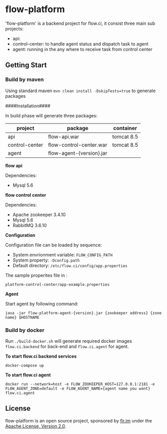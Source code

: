 flow-platform
============

'flow-platform' is a backend project for flow.ci, it consist three main sub projects:  

- api: 
- control-center: to handle agent status and dispatch task to agent
- agent: running in the any where to receive task from control center


## Getting Start
 
### Build by maven

Using standard maven `mvn clean install -DskipTests=true` to generate packages

####Installation####

In build phase will generate three packages:

| project | package | container |
|---------|---------|-----------|
| api | flow-api.war | tomcat 8.5 |
| control-center | flow-control-center.war | tomcat 8.5 |
| agent | flow-agent-{version}.jar |  |

**flow api**

Dependencies: 

- Mysql 5.6

**flow control center**

Dependencies:

- Apache zookeeper 3.4.10
- Mysql 5.6
- RabbitMQ 3.6.10

**Configuration**

Configuration file can be loaded by sequence:
- System envrionment variable: `FLOW_CONFIG_PATH`
- System property: `-Dconfig.path`
- Default directory: `/etc/flow.ci/config/app.properties`

The sample properites file in : 

`platform-control-center/app-example.properties`

**Agent**

Start agent by following command:

`java -jar flow-platform-agent-{version}.jar {zookeeper address} {zone name} $HOSTNAME`


### Build by docker

Run `./build-docker.sh` will generate required docker images `flow.ci.backend` for back-end and `flow.ci.agent` for agent.

**To start flow.ci backend services**

`docker-compose up`

**To start flow.ci agent** 

`docker run --network=host -e FLOW_ZOOKEEPER_HOST=127.0.0.1:2181 -e FLOW_AGENT_ZONE=default -e FLOW_AGENT_NAME={agent name you want} flow.ci.agent`



## License
flow-platform is an open source project, sponsored by [fir.im](https://www.fir.im) 
under the [Apache License, Version 2.0](https://www.apache.org/licenses/LICENSE-2.0).
